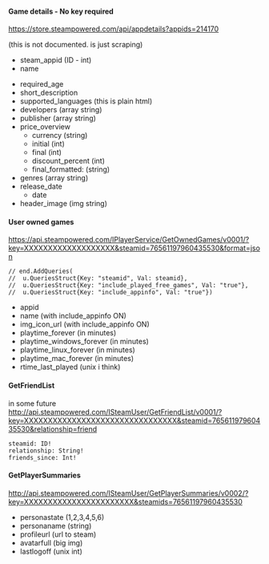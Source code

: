 #### Game details - No key required

https://store.steampowered.com/api/appdetails?appids=214170

(this is not documented. is just scraping)

- steam_appid (ID - int)
- name
<!-- - is_free (boolean) -->
- required_age
- short_description
- supported_languages (this is plain html)
- developers (array string)
- publisher (array string)
- price_overview
  - currency (string)
  - initial (int)
  - final (int)
  - discount_percent (int)
  - final_formatted: (string)
- genres (array string)
- release_date
  - date
- header_image (img string)

#### User owned games

https://api.steampowered.com/IPlayerService/GetOwnedGames/v0001/?key=XXXXXXXXXXXXXXXXXXX&steamid=76561197960435530&format=json

    // end.AddQueries(
    // 	u.QueriesStruct{Key: "steamid", Val: steamid},
    // 	u.QueriesStruct{Key: "include_played_free_games", Val: "true"},
    // 	u.QueriesStruct{Key: "include_appinfo", Val: "true"})

- appid
- name (with include_appinfo ON)
- img_icon_url (with include_appinfo ON)
- playtime_forever (in minutes)
- playtime_windows_forever (in minutes)
- playtime_linux_forever (in minutes)
- playtime_mac_forever (in minutes)
- rtime_last_played (unix i think)

#### GetFriendList

in some future
http://api.steampowered.com/ISteamUser/GetFriendList/v0001/?key=XXXXXXXXXXXXXXXXXXXXXXXXXXXXXXXX&steamid=76561197960435530&relationship=friend

    steamid: ID!
    relationship: String!
    friends_since: Int!

#### GetPlayerSummaries

http://api.steampowered.com/ISteamUser/GetPlayerSummaries/v0002/?key=XXXXXXXXXXXXXXXXXXXXXXX&steamids=76561197960435530

- personastate (1,2,3,4,5,6)
- personaname (string)
- profileurl (url to steam)
- avatarfull (big img)
- lastlogoff (unix int)
<!-- - loccountrycode (country abbreviation) - in some future maybe-->
